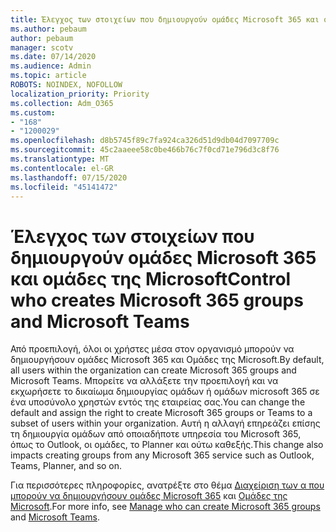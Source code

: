 ```yaml
---
title: Έλεγχος των στοιχείων που δημιουργούν ομάδες Microsoft 365 και ομάδες της Microsoft
ms.author: pebaum
author: pebaum
manager: scotv
ms.date: 07/14/2020
ms.audience: Admin
ms.topic: article
ROBOTS: NOINDEX, NOFOLLOW
localization_priority: Priority
ms.collection: Adm_O365
ms.custom:
- "168"
- "1200029"
ms.openlocfilehash: d8b5745f89c7fa924ca326d51d9db04d7097709c
ms.sourcegitcommit: 45c2aaeee58c0be466b76c7f0cd71e796d3c8f76
ms.translationtype: MT
ms.contentlocale: el-GR
ms.lasthandoff: 07/15/2020
ms.locfileid: "45141472"
---
```

# <a name="control-who-creates-microsoft-365-groups-and-microsoft-teams"></a><span data-ttu-id="5c44f-102">Έλεγχος των στοιχείων που δημιουργούν ομάδες Microsoft 365 και ομάδες της Microsoft</span><span class="sxs-lookup"><span data-stu-id="5c44f-102">Control who creates Microsoft 365 groups and Microsoft Teams</span></span>

<span data-ttu-id="5c44f-103">Από προεπιλογή, όλοι οι χρήστες μέσα στον οργανισμό μπορούν να δημιουργήσουν ομάδες Microsoft 365 και Ομάδες της Microsoft.</span><span class="sxs-lookup"><span data-stu-id="5c44f-103">By default, all users within the organization can create Microsoft 365 groups and Microsoft Teams.</span></span> <span data-ttu-id="5c44f-104">Μπορείτε να αλλάξετε την προεπιλογή και να εκχωρήσετε το δικαίωμα δημιουργίας ομάδων ή ομάδων microsoft 365 σε ένα υποσύνολο χρηστών εντός της εταιρείας σας.</span><span class="sxs-lookup"><span data-stu-id="5c44f-104">You can change the default and assign the right to create Microsoft 365 groups or Teams to a subset of users within your organization.</span></span> <span data-ttu-id="5c44f-105">Αυτή η αλλαγή επηρεάζει επίσης τη δημιουργία ομάδων από οποιαδήποτε υπηρεσία του Microsoft 365, όπως το Outlook, οι ομάδες, το Planner και ούτω καθεξής.</span><span class="sxs-lookup"><span data-stu-id="5c44f-105">This change also impacts creating groups from any Microsoft 365 service such as Outlook, Teams, Planner, and so on.</span></span>

<span data-ttu-id="5c44f-106">Για περισσότερες πληροφορίες, ανατρέξτε στο θέμα [Διαχείριση των α που μπορούν να δημιουργήσουν ομάδες Microsoft 365](https://support.office.com/article/Manage-who-can-create-Office-365-Groups-4c46c8cb-17d0-44b5-9776-005fced8e618) και [Ομάδες της Microsoft](https://aka.ms/rtsf).</span><span class="sxs-lookup"><span data-stu-id="5c44f-106">For more info, see [Manage who can create Microsoft 365 groups](https://support.office.com/article/Manage-who-can-create-Office-365-Groups-4c46c8cb-17d0-44b5-9776-005fced8e618) and [Microsoft Teams](https://aka.ms/rtsf).</span></span>
